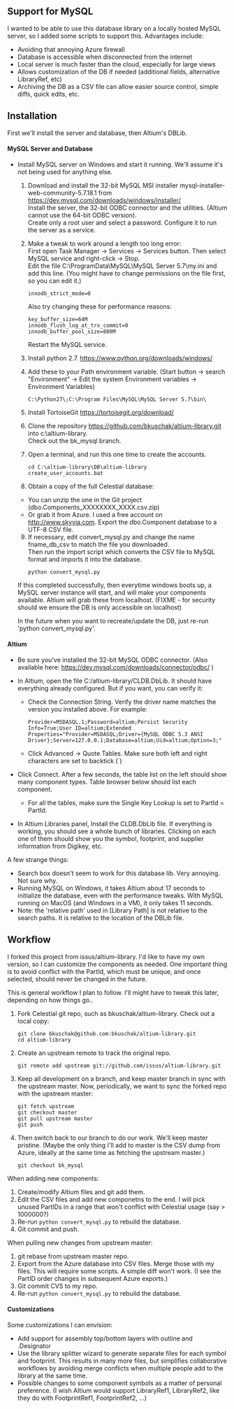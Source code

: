 ## Support for MySQL

I wanted to be able to use this database library on a locally hosted MySQL server, so I added some scripts to support this.  Advantages include:

- Avoiding that annoying Azure firewall 
- Database is accessible when disconnected from the internet
- Local server is much faster than the cloud, especially for large views
- Allows customization of the DB if needed (additional fields, alternative LibraryRef, etc)
- Archiving the DB as a CSV file can allow easier source control, simple diffs, quick edits, etc. 

## Installation
First we'll install the server and database, then Altium's DBLib.

#### MySQL Server and Database

- Install MySQL server on Windows and start it running.  We'll assume it's not being used for anything else.

  1) Download and install the 32-bit MySQL MSI installer mysql-installer-web-community-5.7.18.1 from https://dev.mysql.com/downloads/windows/installer/  
     Install the server, the 32-bit ODBC connector and the utilities. (Altium cannot use the 64-bit ODBC version).  
     Create only a root user and select a password.  Configure it to run the server as a service.    
     
  2) Make a tweak to work around a length too long error:  
     First open Task Manager -> Services -> Services button. Then select MySQL service and right-click -> Stop.  
     Edit the file C:\ProgramData\MySQL\MySQL Server 5.7\my.ini and add this line.  (You might have to change permissions on the file first, so you can edit it.) 
     ```
     innodb_strict_mode=0
     ```
     Also try changing these for performance reasons:
     ```     
     key_buffer_size=64M
     innodb_flush_log_at_trx_commit=0
     innodb_buffer_pool_size=800M  
     ```         
     Restart the MySQL service.
  3) Install python 2.7.  https://www.python.org/downloads/windows/
  4) Add these to your Path environment variable.  (Start button -> search "Environment" -> Edit the system Environment variables -> Environment Variables)
      ```
      C:\Python27\;C:\Program Files\MySQL\MySQL Server 5.7\bin\
      ```
  5) Install TortoiseGit https://tortoisegit.org/download/
  6) Clone the repository https://github.com/bkuschak/altium-library.git into c:\altium-library.  
     Check out the bk_mysql branch.
  7) Open a terminal, and run this one time to create the accounts.    
     ```
     cd C:\altium-library\DB\altium-library
     create_user_accounts.bat
     ```     
  8) Obtain a copy of the full Celestial database:  
    - You can unzip the one in the Git project (dbo.Components_XXXXXXXX_XXXX.csv.zip)  
    - Or grab it from Azure. I used a free account on http://www.skyvia.com.  Export the dbo.Component database to a UTF-8 CSV file. 
  9) If necessary, edit convert_mysql.py and change the name fname_db_csv to match the file you downloaded.  
     Then run the import script which converts the CSV file to MySQL format and imports it into the database.
     ```
     python convert_mysql.py
     ```
  If this completed successfully, then everytime windows boots up, a MySQL server instance will start, and will make your components available. Altium will grab these from localhost.  (FIXME - for security should we ensure the DB is only accessible on localhost)

  In the future when you want to recreate/update the DB, just re-run 'python convert_mysql.py'.

#### Altium 
- Be sure you've installed the 32-bit MySQL ODBC connector. (Also available here: https://dev.mysql.com/downloads/connector/odbc/ )
- In Altium, open the file C:/altium-library/CLDB.DbLib.  It should have everything already configured.  But if you want, you can verify it:
  - Check the Connection String. Verify the driver name matches the version you installed above. For example: 

    ```
    Provider=MSDASQL.1;Password=altium;Persist Security Info=True;User ID=altium;Extended Properties="Provider=MSDASQL;Driver={MySQL ODBC 5.3 ANSI Driver};Server=127.0.0.1;Database=altium;Uid=altium;Option=3;"
    ```

  - Click Advanced -> Quote Tables.  Make sure both left and right characters are set to backtick (`)
  
- Click Connect.  After a few seconds, the table list on the left should show many component types. Table browser below should list each component.
  - For all the tables, make sure the Single Key Lookup is set to PartId = PartId.
- In Altium Libraries panel, Install the CLDB.DbLib file.  If everything is working, you should see a whole bunch of libraries.  Clicking on each one of them should show you the symbol, footprint, and supplier information from Digikey, etc.

A few strange things:

- Search box doesn't seem to work for this database lib. Very annoying. Not sure why. 
- Running MySQL on Windows, it takes Altium about 17 seconds to initialize the database, even with the performance tweaks.  With MySQL running on MacOS (and Windows in a VM), it only takes 11 seconds.
- Note: the 'relative path' used in [Library Path] is not relative to the search paths. It is relative to the location of the DBLib file.


## Workflow
I forked this project from issus/altium-library.  I'd like to have my own version, so I can customize the components as needed.  One important thing is to avoid conflict with the PartId, which must be unique, and once selected, should never be changed in the future. 

This is general workflow I plan to follow.  I'll might have to tweak this later, depending on how things go..  

1) Fork Celestial git repo, such as bkuschak/altium-library.  Check out a local copy:
   ```
   git clone bkuschak@github.com:bkuschak/altium-library.git
   cd altium-library
   ```

2) Create an upstream remote to track the original repo.
   ```
   git remote add upstream git://github.com/issus/altium-library.git
   ```

3) Keep all development on a branch, and keep master branch in sync with the upstream master.
   Now, periodically, we want to sync the forked repo with the upstream master:
   ```
   git fetch upstream
   git checkout master
   git pull upstream master
   git push
   ```

4) Then switch back to our branch to do our work.  We'll keep master pristine. (Maybe the only thing I'll add to master is the CSV dump from Azure, ideally at the same time as fetching the upstream master.)
   ```
   git checkout bk_mysql
   ```
   
When adding new components:  

1) Create/modify Altium files and git add them.
2) Edit the CSV files and add new componetns to the end.  I will pick unused PartIDs in a range that won't conflict with Celestial usage (say > 1000000?)
3) Re-run `python convert_mysql.py` to rebuild the database.
4) Git commit and push.

When pulling new changes from upstream master:  

1) git rebase from upstream master repo.
2) Export from the Azure database into CSV files.  Merge those with my files.  This will require some scripts.  A simple diff won't work. (I see the PartID order changes in subsequent Azure exports.)
3) Git commit CVS to my repo.
4) Re-run `python convert_mysql.py` to rebuild the database.  


#### Customizations

Some customizations I can envision:  

- Add support for assembly top/bottom layers with outline and .Designator
- Use the library splitter wizard to generate separate files for each symbol and footprint.  This results in many more files, but simplifies collaborative workflows by avoiding merge conflicts when multiple people add to the library at the same time.
- Possible changes to some component symbols as a matter of personal preference.  (I wish Altium would support LibraryRef1, LibraryRef2, like they do with FootprintRef1, FootprintRef2, ...)



